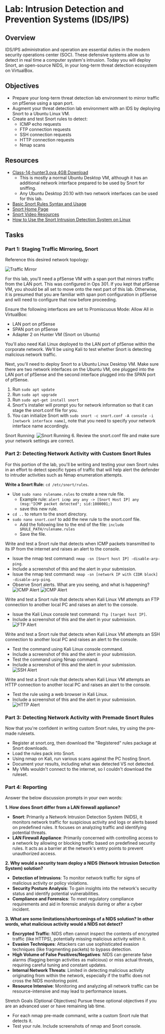 # Lab: Intrusion Detection and Prevention Systems (IDS/IPS)

## Overview
IDS/IPS administration and operation are essential duties in the modern security operations center (SOC). These defensive systems allow us to detect in real time a computer system's intrusion. Today you will deploy Snort, an open-source NIDS, in your long-term threat detection ecosystem on VirtualBox.

## Objectives
- Prepare your long-term threat detection lab environment to mirror traffic on pfSense using a span port.
- Augment your threat detection lab environment with an IDS by deploying Snort to a Ubuntu Linux VM.
- Create and test Snort rules to detect:
  - ICMP echo requests
  - FTP connection requests
  - SSH connection requests
  - HTTP connection requests
  - Nmap scans

## Resources
- [Class-14-hunter3.ova 4GB Download](https://codefellows.github.io/ops-401-cybersecurity-guide/curriculum/#downloads-table)
  - This is mostly a normal Ubuntu Desktop VM, although it has an additional network interface prepared to be used by Snort for sniffing.
  - Any Ubuntu Desktop 20.10 with two network interfaces can be used for this lab.
- [Basic Snort Rules Syntax and Usage](https://resources.infosecinstitute.com/topic/snort-rules-workshop-part-one/)
- [Snort Home Page](https://snort.org/)
- [Snort Video Resources](https://snort.org/resources)
- [How to Use the Snort Intrusion Detection System on Linux](https://www.cloudsavvyit.com/6424/how-to-use-the-snort-intrusion-detection-system-on-linux/)

## Tasks
### Part 1: Staging Traffic Mirroring, Snort
Reference this desired network topology:

![Traffic Mirror](media/ops14-1.png)

For this lab, you'll need a pfSense VM with a span port that mirrors traffic from the LAN port. This was configured in Ops 301. If you kept that pfSense VM, you should be all set to move onto the next part of this lab. Otherwise, it is presumed that you are familiar with span port configuration in pfSense and will need to configure that now before proceeding.

Ensure the following interfaces are set to Promiscuous Mode: Allow All in VirtualBox:
- LAN port on pfSense
- SPAN port on pfSense
- Adapter 2 on Hunter VM (Snort on Ubuntu)

You'll also need Kali Linux deployed to the LAN port of pfSense within the corporate network. We'll be using Kali to test whether Snort is detecting malicious network traffic.

Next, you'll need to deploy Snort to a Ubuntu Linux Desktop VM. Make sure there are two network interfaces on the Ubuntu VM, one plugged into the LAN port of pfSense and the second interface plugged into the SPAN port of pfSense.
1. Run `sudo apt update`
2. Run `sudo apt upgrade`
3. Run `sudo apt-get install snort`
4. Snort's installer will prompt you for network information so that it can stage the snort.conf file for you.
5. You can initialize Snort with `sudo snort -c snort.conf -A console -i [network interface name]`, note that you need to specify your network interface name accordingly.

Snort Running:
![Snort Running](media/ops14-2.png)
6. Review the snort.conf file and make sure your network settings are correct.

### Part 2: Detecting Network Activity with Custom Snort Rules
For this portion of the lab, you'll be writing and testing your own Snort rules in an effort to detect specific types of traffic that will help alert the defender to intruder activities such as Nmap enumeration attempts.

**Write a Snort Rule:** `cd /etc/snort/rules`.  
- Use `sudo nano rulename.rules` to create a new rule file.
  - Example rule: `alert icmp any any -> [Snort Host IP] any (msg:"ICMP packet detected"; sid:1000001;)`
  - save this new rule.
- `cd ..` to return to the snort directory.
- `sudo nano snort.conf` to add the new rule to the snort.conf file.
  - Add the following line to the end of the file: `include $RULE_PATH/rulename.rules`
  - Save the file.

Write and test a Snort rule that detects when ICMP packets transmitted to its IP from the internet and raises an alert to the console.
- Issue the nmap test command: `nmap -sn [Snort host IP] -disable-arp-ping`.
- Include a screenshot of this and the alert in your submission.
- Issue the nmap test command: `nmap -sn [network IP with CIDR block] -disable-arp-ping`.
- Observe Snort alerts. What are you seeing, and what is happening?
![ICMP Alert](media/ops14-3.png)
![ICMP Alert](media/ops14-4.png)

Write and test a Snort rule that detects when Kali Linux VM attempts an FTP connection to another local PC and raises an alert to the console.
- Issue the Kali Linux console test command: `ftp [target host IP]`.
- Include a screenshot of this and the alert in your submission.
![FTP Alert](media/ops14-5.png)

Write and test a Snort rule that detects when Kali Linux VM attempts an SSH connection to another local PC and raises an alert to the console.
- Test the command using Kali Linux console command.
- Include a screenshot of this and the alert in your submission.
- Test the command using Nmap command.
- Include a screenshot of this and the alert in your submission.
![SSH Alert](media/ops14-6.png)

Write and test a Snort rule that detects when Kali Linux VM attempts an HTTP connection to another local PC and raises an alert to the console.
- Test the rule using a web browser in Kali Linux.
- Include a screenshot of this and the alert in your submission.
![HTTP Alert](media/ops14-7.png)

### Part 3: Detecting Network Activity with Premade Snort Rules
Now that you're confident in writing custom Snort rules, try using the pre-made rulesets.

- Register at snort.org, then download the "Registered" rules package at Snort downloads.
- Load the rules pack into Snort.
- Using nmap on Kali, run various scans against the PC hosting Snort.
- Document your results, including what was detected VS not detected.
- My VMs wouldn't connect to the internet, so I couldn't download the ruleset.

### Part 4: Reporting
Answer the below discussion prompts in your own words:

**1. How does Snort differ from a LAN firewall appliance?**
- **Snort**: Primarily a Network Intrusion Detection System (NIDS), it monitors network traffic for suspicious activity and logs or alerts based on predefined rules. It focuses on analyzing traffic and identifying potential threats.
- **LAN Firewall Appliance**: Primarily concerned with controlling access to a network by allowing or blocking traffic based on predefined security rules. It acts as a barrier at the network's entry points to prevent unauthorized access.

**2. Why would a security team deploy a NIDS (Network Intrusion Detection System) solution?**
- **Detection of Intrusions**: To monitor network traffic for signs of malicious activity or policy violations.
- **Security Posture Analysis**: To gain insights into the network's security status and identify potential vulnerabilities.
- **Compliance and Forensics**: To meet regulatory compliance requirements and aid in forensic analysis during or after a cyber incident.

**3. What are some limitations/shortcomings of a NIDS solution? In other words, what malicious activity would a NIDS not detect?**
- **Encrypted Traffic**: NIDS often cannot inspect the contents of encrypted traffic (like HTTPS), potentially missing malicious activity within it.
- **Evasion Techniques**: Attackers can use sophisticated evasion techniques (like fragmenting packets) to bypass detection.
- **High Volume of False Positives/Negatives**: NIDS can generate false alarms (flagging benign activities as malicious) or miss actual threats, requiring careful tuning and constant updates.
- **Internal Network Threats**: Limited in detecting malicious activity originating from within the network, especially if the traffic does not cross the NIDS monitoring point.
- **Resource Intensive**: Monitoring and analyzing all network traffic can be resource-intensive and may lead to performance issues.

Stretch Goals (Optional Objectives)
Pursue these optional objectives if you are an advanced user or have remaining lab time.

- For each nmap pre-made command, write a custom Snort rule that detects it.
- Test your rule. Include screenshots of nmap and Snort console.
